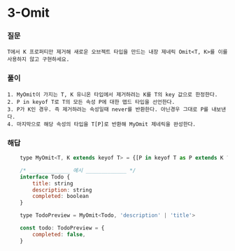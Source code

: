 # 3-Omit

### 질문
	T에서 K 프로퍼티만 제거해 새로운 오브젝트 타입을 만드는 내장 제네릭 Omit<T, K>를 이를 사용하지 않고 구현하세요.

### 풀이
	1. MyOmit이 가지는 T, K 유니온 타입에서 제거하려는 K를 T의 key 값으로 한정한다.
	2. P in keyof T로 T의 모든 속성 P에 대한 맵드 타입을 선언한다.
	3. P가 K인 경우. 즉 제거하려는 속성일때 never를 반환한다. 아닌경우 그대로 P를 내보낸다.
	4. 마지막으로 해당 속성의 타입을 T[P]로 반환해 MyOmit 제네릭을 완성한다.

### 해답
```javascript
	type MyOmit<T, K extends keyof T> = {[P in keyof T as P extends K ? never : P]:T[P]}

	/* _____________ 예시 _____________ */
	interface Todo {
		title: string
		description: string
		completed: boolean
	}

	type TodoPreview = MyOmit<Todo, 'description' | 'title'>

	const todo: TodoPreview = {
		completed: false,
	}

```